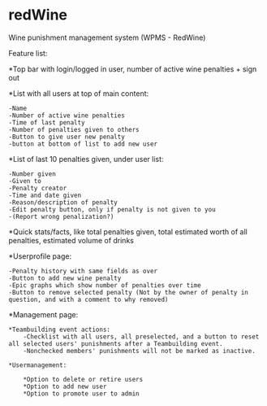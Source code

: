 redWine
=======

Wine punishment management system (WPMS - RedWine)


Feature list:

*Top bar with login/logged in user, number of active wine penalties + sign out

*List with all users at top of main content:

    -Name
    -Number of active wine penalties
    -Time of last penalty
    -Number of penalties given to others
    -Button to give user new penalty
    -button at bottom of list to add new user

*List of last 10 penalties given, under user list:

    -Number given
    -Given to
    -Penalty creator
    -Time and date given
    -Reason/description of penalty
    -Edit penalty button, only if penalty is not given to you
    -(Report wrong penalization?)

*Quick stats/facts, like total penalties given, total estimated worth of all penalties, estimated volume of drinks

*Userprofile page:

    -Penalty history with same fields as over
    -Button to add new wine penalty
    -Epic graphs which show number of penalties over time
    -Button to remove selected penalty (Not by the owner of penalty in question, and with a comment to why removed)
    
*Management page:

    *Teambuilding event actions:
        -Checklist with all users, all preselected, and a button to reset all selected users' punishments after a Teambuilding event.
        -Nonchecked members' punishments will not be marked as inactive.
    
    *Usermanagement:
    
        *Option to delete or retire users
        *Option to add new user
        *Option to promote user to admin
